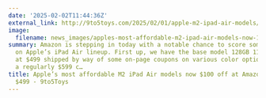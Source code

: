 ```yaml
---
date: '2025-02-02T11:44:36Z'
external_link: http://9to5toys.com/2025/02/01/apple-m2-ipad-air-models/
image:
  filename: news_images/apples-most-affordable-m2-ipad-air-models-now-100-off-at-amazon-deals-from-499---9to5toys.jpg
summary: Amazon is stepping in today with a notable chance to score some solid deals
  on Apple’s iPad Air lineup. First up, we have the base model 128GB 11-inch now down
  at $499 shipped by way of some on-page coupons on various color options. This is
  a regularly $599 c…
title: Apple’s most affordable M2 iPad Air models now $100 off at Amazon, deals from
  $499 - 9to5Toys
---
```


